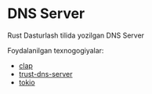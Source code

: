 # DNS Server
Rust Dasturlash tilida yozilgan DNS Server

Foydalanilgan texnogogiyalar:
* [clap](https://docs.rs/clap/latest/clap/)
* [trust-dns-server](https://trust-dns.org/)
* [tokio](https://tokio.rs/)
  